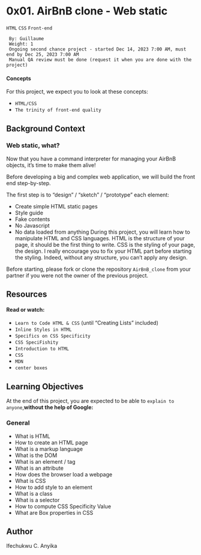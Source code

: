 # 0x01. AirBnB clone - Web static
  `HTML` `CSS` `Front-end`
```
 By: Guillaume
 Weight: 1
 Ongoing second chance project - started Dec 14, 2023 7:00 AM, must end by Dec 25, 2023 7:00 AM
 Manual QA review must be done (request it when you are done with the project)
```
#### Concepts
For this project, we expect you to look at these concepts:

* `HTML/CSS`
* `The trinity of front-end quality`


## Background Context
### Web static, what?
Now that you have a command interpreter for managing your AirBnB objects, it’s time to make them alive!

Before developing a big and complex web application, we will build the front end step-by-step.

The first step is to “design” / “sketch” / “prototype” each element:

* Create simple HTML static pages
* Style guide
* Fake contents
* No Javascript
* No data loaded from anything
During this project, you will learn how to manipulate HTML and CSS languages. HTML is the structure of your page, it should be the first thing to write. CSS is the styling of your page, the design. I really encourage you to fix your HTML part before starting the styling. Indeed, without any structure, you can’t apply any design.

Before starting, please fork or clone the repository `AirBnB_clone` from your partner if you were not the owner of the previous project.

## Resources
#### Read or watch:

* `Learn to Code HTML & CSS` (until “Creating Lists” included)
* `Inline Styles in HTML`
* `Specifics on CSS Specificity`
* `CSS SpeciFishity`
* `Introduction to HTML`
* `CSS`
* `MDN`
* `center boxes`

## Learning Objectives
At the end of this project, you are expected to be able to `explain to anyone`,__without the help of Google:__

### General
* What is HTML
* How to create an HTML page
* What is a markup language
* What is the DOM
* What is an element / tag
* What is an attribute
* How does the browser load a webpage
* What is CSS
* How to add style to an element
* What is a class
* What is a selector
* How to compute CSS Specificity Value
* What are Box properties in CSS

## Author
Ifechukwu C. Anyika
